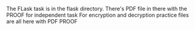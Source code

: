 The FLask task is in the flask directory. There's PDF file in there with the PROOF for independent task
For encryption and decryption practice files are all here with PDF PROOF
